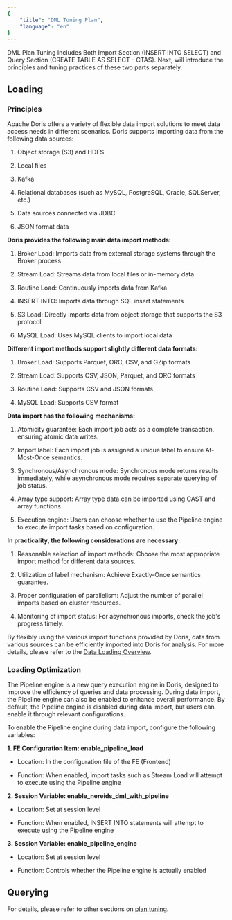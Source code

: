 ```yaml
---
{
    "title": "DML Tuning Plan",
    "language": "en"
}
---
```


<!-- 
Licensed to the Apache Software Foundation (ASF) under one
or more contributor license agreements.  See the NOTICE file
distributed with this work for additional information
regarding copyright ownership.  The ASF licenses this file
to you under the Apache License, Version 2.0 (the
"License"); you may not use this file except in compliance
with the License.  You may obtain a copy of the License at

  http://www.apache.org/licenses/LICENSE-2.0

Unless required by applicable law or agreed to in writing,
software distributed under the License is distributed on an
"AS IS" BASIS, WITHOUT WARRANTIES OR CONDITIONS OF ANY
KIND, either express or implied.  See the License for the
specific language governing permissions and limitations
under the License.
-->

DML Plan Tuning Includes Both Import Section (INSERT INTO SELECT) and Query Section (CREATE TABLE AS SELECT - CTAS). Next, will introduce the principles and tuning practices of these two parts separately.

## Loading

### Principles

Apache Doris offers a variety of flexible data import solutions to meet data access needs in different scenarios. Doris supports importing data from the following data sources:

1. Object storage (S3) and HDFS

2. Local files

3. Kafka

4. Relational databases (such as MySQL, PostgreSQL, Oracle, SQLServer, etc.)

5. Data sources connected via JDBC

6. JSON format data

**Doris provides the following main data import methods:**

1. Broker Load: Imports data from external storage systems through the Broker process

2. Stream Load: Streams data from local files or in-memory data

3. Routine Load: Continuously imports data from Kafka

4. INSERT INTO: Imports data through SQL insert statements

5. S3 Load: Directly imports data from object storage that supports the S3 protocol

6. MySQL Load: Uses MySQL clients to import local data

**Different import methods support slightly different data formats:**

1. Broker Load: Supports Parquet, ORC, CSV, and GZip formats

2. Stream Load: Supports CSV, JSON, Parquet, and ORC formats

3. Routine Load: Supports CSV and JSON formats

4. MySQL Load: Supports CSV format

**Data import has the following mechanisms:**

1. Atomicity guarantee: Each import job acts as a complete transaction, ensuring atomic data writes.

2. Import label: Each import job is assigned a unique label to ensure At-Most-Once semantics.

3. Synchronous/Asynchronous mode: Synchronous mode returns results immediately, while asynchronous mode requires separate querying of job status.

4. Array type support: Array type data can be imported using CAST and array functions.

5. Execution engine: Users can choose whether to use the Pipeline engine to execute import tasks based on configuration.

**In practicality, the following considerations are necessary:**

1. Reasonable selection of import methods: Choose the most appropriate import method for different data sources.

2. Utilization of label mechanism: Achieve Exactly-Once semantics guarantee.

3. Proper configuration of parallelism: Adjust the number of parallel imports based on cluster resources.

4. Monitoring of import status: For asynchronous imports, check the job's progress timely.

By flexibly using the various import functions provided by Doris, data from various sources can be efficiently imported into Doris for analysis. For more details, please refer to the [Data Loading Overview](../../../data-operate/import/import-way/load-manual).

### Loading Optimization

The Pipeline engine is a new query execution engine in Doris, designed to improve the efficiency of queries and data processing. During data import, the Pipeline engine can also be enabled to enhance overall performance. By default, the Pipeline engine is disabled during data import, but users can enable it through relevant configurations.

To enable the Pipeline engine during data import, configure the following variables:

**1. FE Configuration Item: enable_pipeline_load**

- Location: In the configuration file of the FE (Frontend)

- Function: When enabled, import tasks such as Stream Load will attempt to execute using the Pipeline engine

**2. Session Variable: enable_nereids_dml_with_pipeline**

- Location: Set at session level

- Function: When enabled, INSERT INTO statements will attempt to execute using the Pipeline engine

**3. Session Variable: enable_pipeline_engine**
   
- Location: Set at session level

- Function: Controls whether the Pipeline engine is actually enabled

## Querying

For details, please refer to other sections on [plan tuning](../../../query-acceleration/tuning/tuning-plan/optimizing-table-schema).